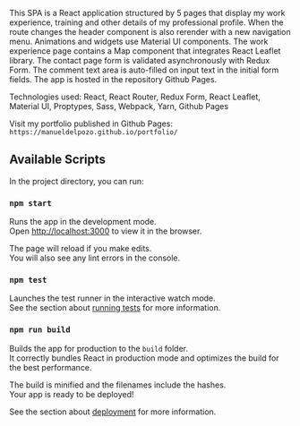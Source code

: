 This SPA is a React application structured by 5 pages that display my work experience, training and other details of my professional profile. When the route changes the header component is also rerender with a new navigation menu. Animations and widgets use Material UI components. The work experience page contains a Map component that integrates React Leaflet library. The contact page form is validated asynchronously with Redux Form. The comment text area is auto-filled on input text in the initial form fields. The app is hosted in the repository Github Pages.

Technologies used: React, React Router, Redux Form, React Leaflet, Material UI, Proptypes, Sass, Webpack, Yarn, Github Pages

Visit my portfolio published in Github Pages: `https://manueldelpozo.github.io/portfolio/`

## Available Scripts

In the project directory, you can run:

### `npm start`

Runs the app in the development mode.<br>
Open [http://localhost:3000](http://localhost:3000) to view it in the browser.

The page will reload if you make edits.<br>
You will also see any lint errors in the console.

### `npm test`

Launches the test runner in the interactive watch mode.<br>
See the section about [running tests](https://facebook.github.io/create-react-app/docs/running-tests) for more information.

### `npm run build`

Builds the app for production to the `build` folder.<br>
It correctly bundles React in production mode and optimizes the build for the best performance.

The build is minified and the filenames include the hashes.<br>
Your app is ready to be deployed!

See the section about [deployment](https://facebook.github.io/create-react-app/docs/deployment) for more information.

